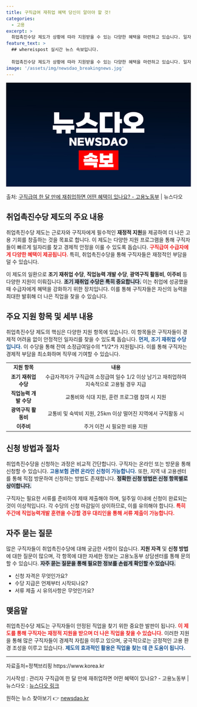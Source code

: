 ```yaml
---
title: 구직급여 재취업 혜택 당신이 알아야 할 것!
categories:
  - 고용
excerpt: >
  취업촉진수당 제도가 상황에 따라 지원받을 수 있는 다양한 혜택을 마련하고 있습니다. 일자리를 빨리 구했을 경…
feature_text: >
  ## whereispost 실시간 뉴스 속보입니다.

  취업촉진수당 제도가 상황에 따라 지원받을 수 있는 다양한 혜택을 마련하고 있습니다. 일자리를 빨리 구했을 경…
image: '/assets/img/newsdao_breakingnews.jpg'
---
```


![뉴스다오 속보](/assets/img/newsdao_breakingnews.jpg)

<p>출처: <a href="https://newsdao.kr/2268" rel="dofollow">구직급여 한 달 만에 재취업하면 어떤 혜택이 있나요? - 고용노동부</a> | 뉴스다오</p>

<h2 data-ke-size="size26">취업촉진수당 제도의 주요 내용</h2>

<p data-ke-size="size16">취업촉진수당 제도는 근로자와 구직자에게 필수적인 <b>재정적 지원</b>을 제공하여 더 나은 고용 기회를 창출하는 것을 목표로 합니다. 이 제도는 다양한 지원 프로그램을 통해 구직자들이 빠르게 일자리를 찾고 경제적 안정을 이룰 수 있도록 돕습니다. <b><span style="color: #ee2323;">구직급여 수급자에게 다양한 혜택이 제공됩니다.</span></b> 특히, 취업촉진수당을 통해 구직자들은 재정적인 부담을 덜 수 있습니다.</p>

<p data-ke-size="size16">이 제도의 일환으로 <b>조기 재취업 수당</b>, <b>직업능력 개발 수당</b>, <b>광역구직 활동비</b>, <b>이주비</b> 등 다양한 지원이 이뤄집니다. <b><span style="background-color: #21538527;">조기 재취업 수당은 특히 중요합니다.</span></b> 이는 취업에 성공했을 때 수급자에게 혜택을 강화하기 위한 장치입니다. 이를 통해 구직자들은 자신의 능력을 최대한 발휘해 더 나은 직업을 찾을 수 있습니다.</p>

<h2 data-ke-size="size26">주요 지원 항목 및 세부 내용</h2>

<p data-ke-size="size16">취업촉진수당 제도의 핵심은 다양한 지원 항목에 있습니다. 이 항목들은 구직자들이 경제적 어려움 없이 안정적인 일자리를 찾을 수 있도록 돕습니다. <b><span style="color: #1a5490;">먼저, 조기 재취업 수당입니다.</span></b> 이 수당을 통해 잔여 소정급여일수의 *1/2*가 지원됩니다. 이를 통해 구직자는 경제적 부담을 최소화하며 직무에 기여할 수 있습니다.</p>

<table>
    <tr>
        <td style="text-align: center; height: 17px;"><b>지원 항목</b></td>
        <td style="text-align: center; height: 17px;"><b>내용</b></td>
    </tr>
    <tr>
        <td style="text-align: center; height: 17px;"><b>조기 재취업 수당</b></td>
        <td style="text-align: center; height: 17px;">수급자격자가 구직급여 소정급여 일수 1/2 이상 남기고 재취업하여 지속적으로 고용될 경우 지급</td>
    </tr>
    <tr>
        <td style="text-align: center; height: 17px;"><b>직업능력 개발 수당</b></td>
        <td style="text-align: center; height: 17px;">교통비와 식대 지원, 훈련 프로그램 참여 시 지원</td>
    </tr>
    <tr>
        <td style="text-align: center; height: 17px;"><b>광역구직 활동비</b></td>
        <td style="text-align: center; height: 17px;">교통비 및 숙박비 지원, 25km 이상 떨어진 지역에서 구직활동 시</td>
    </tr>
    <tr>
        <td style="text-align: center; height: 17px;"><b>이주비</b></td>
        <td style="text-align: center; height: 17px;">주거 이전 시 필요한 비용 지원</td>
    </tr>
</table>

<h2 data-ke-size="size26">신청 방법과 절차</h2>

<p data-ke-size="size16">취업촉진수당을 신청하는 과정은 비교적 간단합니다. 구직자는 온라인 또는 방문을 통해 신청할 수 있습니다. <b><span style="color: #1a5490;">고용보험 관련 온라인 신청이 가능합니다.</span></b> 또한, 지역 내 고용센터를 통해 직접 방문하여 신청하는 방법도 존재합니다. <b><span style="background-color: #21538527;">정확한 신청 방법은 신청 항목별로 상이합니다.</span></b></p>

<p data-ke-size="size16">구직자는 필요한 서류를 준비하여 제때 제출해야 하며, 일주일 이내에 신청이 완료되는 것이 이상적입니다. 각 수당의 신청 마감일이 상이하므로, 이를 유의해야 합니다. <b><span style="color: #ee2323;">특히 주간에 직업능력개발 훈련을 수강할 경우 대리인을 통해 서류 제출이 가능합니다.</span></b></p>

<h2 data-ke-size="size26">자주 묻는 질문</h2>

<p data-ke-size="size16">많은 구직자들이 취업촉진수당에 대해 궁금한 사항이 많습니다. <b>지원 자격</b> 및 <b>신청 방법</b>에 대한 질문이 많으며, 각 항목에 대한 자세한 정보는 고용노동부 상담센터를 통해 문의할 수 있습니다. <b><span style="background-color: #21538527;">자주 묻는 질문을 통해 필요한 정보를 손쉽게 확인할 수 있습니다.</span></b></p>

<ul>
    <li>신청 자격은 무엇인가요?</li>
    <li>수당 지급은 언제부터 시작되나요?</li>
    <li>서류 제출 시 유의사항은 무엇인가요?</li>
</ul>

<h2 data-ke-size="size26">맺음말</h2>

<p data-ke-size="size16">취업촉진수당 제도는 구직자들이 안정된 직업을 찾기 위한 중요한 발판이 됩니다. <b><span style="color: #ee2323;">이 제도를 통해 구직자는 재정적 지원을 받으며 더 나은 직업을 찾을 수 있습니다.</span></b> 이러한 지원을 통해 많은 구직자들이 경제적 자립을 이루고 있으며, 궁극적으로는 긍정적인 고용 환경 조성을 이루고 있습니다. <b><span style="color: #1a5490;">제도의 효과적인 활용은 직업을 찾는 데 큰 도움이 됩니다.</span></b></p>

<hr />
<p data-ke-size="size16">자료출처=정책브리핑 https://www.korea.kr</p>
<p data-ke-size="size16">기사작성 : 관리자 구직급여 한 달 만에 재취업하면 어떤 혜택이 있나요? - 고용노동부 | 뉴스다오  : <a href="https://newsdao.kr/2268">뉴스다오 링크</a></p> 

원하는 뉴스 찾아보기 👉 <a href="https://newsdao.kr" rel="dofollow">newsdao.kr</a>


